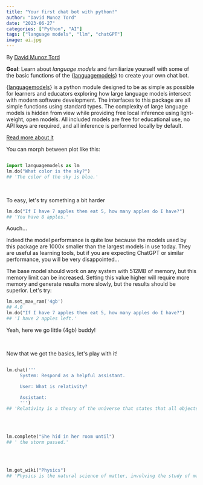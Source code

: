 ```yaml
---
title: "Your first chat bot with python!"
author: "David Munoz Tord"
date: "2023-06-27"
categories: ["Python", "AI"]
tags: ["language models", "llm", "chatGPT"]
image: ai.jpg
---
```




By [David Munoz Tord](https://twitter.com/tord_munoz)

**Goal**: Learn about *language models* and familiarize yourself with some of the basic functions of the {[languagemodels](https://github.com/jncraton/languagemodels)} to create your own chat bot.

{[languagemodels](https://github.com/jncraton/languagemodels)} is a python module designed to be as simple as possible for learners and educators exploring how large language models intersect with modern software development. The interfaces to this package are all simple functions using standard types. The complexity of large language models is hidden from view while providing free local inference using light-weight, open models. All included models are free for educational use, no API keys are required, and all inference is performed locally by default.

[Read more about it](https://github.com/jncraton/languagemodels)

You can morph between plot like this:




```python

import languagemodels as lm
lm.do("What color is the sky?")
## 'The color of the sky is blue.'
```
<br/>

To easy, let's try something a bit harder


```python
lm.do("If I have 7 apples then eat 5, how many apples do I have?")
## 'You have 8 apples.'
```

Aouch...

Indeed the model performance is quite low because the models used by this package are 1000x smaller than the largest models in use today. They are useful as learning tools, but if you are expecting ChatGPT or similar performance, you will be very disappointed...

The base model should work on any system with 512MB of memory, but this memory limit can be increased. Setting this value higher will require more memory and generate results more slowly, but the results should be superior. Let's try:


```python
lm.set_max_ram('4gb')
## 4.0
lm.do("If I have 7 apples then eat 5, how many apples do I have?")
## 'I have 2 apples left.'
```
Yeah, here we go little (4gb) buddy!

<br/>

Now that we got the basics, let's play with it!


```python

lm.chat('''
     System: Respond as a helpful assistant.

     User: What is relativity?

     Assistant:
     ''')
## 'Relativity is a theory of the universe that states that all objects in the universe are moving at the same rate and with the same acceleration. It was developed by Albert Einstein in 1887, and it describes how time and space are related to each other.'
```
<br/>



```python

lm.complete("She hid in her room until")
## ' the storm passed.'
```
<br/>



```python

lm.get_wiki("Physics")
## 'Physics is the natural science of matter, involving the study of matter, its fundamental constituents, its motion and behavior through space and time, and the related entities of energy and force. Physics is one of the most fundamental scientific disciplines, with its main goal being to understand how the universe behaves. A scientist who specializes in the field of physics is called a physicist.\nPhysics is one of the oldest academic disciplines and, through its inclusion of astronomy, perhaps the oldest. Over much of the past two millennia, physics, chemistry, biology, and certain branches of mathematics were a part of natural philosophy, but during the Scientific Revolution in the 17th century these natural sciences emerged as unique research endeavors in their own right. Physics intersects with many interdisciplinary areas of research, such as biophysics and quantum chemistry, and the boundaries of physics are not rigidly defined. New ideas in physics often explain the fundamental mechanisms studied by other sciences and suggest new avenues of research in these and other academic disciplines such as mathematics and philosophy.\nAdvances in physics often enable new technologies. For example, advances in the understanding of electromagnetism, solid-state physics, and nuclear physics led directly to the development of new products that have dramatically transformed modern-day society, such as television, computers, domestic appliances, and nuclear weapons; advances in thermodynamics led to the development of industrialization; and advances in mechanics inspired the development of calculus.'
```
<br/>
